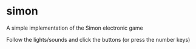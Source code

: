 # simon
A simple implementation of the Simon electronic game

Follow the lights/sounds and click the buttons (or press the number keys)
